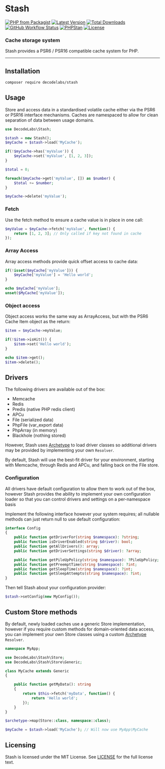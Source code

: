 # Stash

[![PHP from Packagist](https://img.shields.io/packagist/php-v/decodelabs/stash?style=flat)](https://packagist.org/packages/decodelabs/stash)
[![Latest Version](https://img.shields.io/packagist/v/decodelabs/stash.svg?style=flat)](https://packagist.org/packages/decodelabs/stash)
[![Total Downloads](https://img.shields.io/packagist/dt/decodelabs/stash.svg?style=flat)](https://packagist.org/packages/decodelabs/stash)
[![GitHub Workflow Status](https://img.shields.io/github/actions/workflow/status/decodelabs/stash/integrate.yml?branch=develop)](https://github.com/decodelabs/stash/actions/workflows/integrate.yml)
[![PHPStan](https://img.shields.io/badge/PHPStan-enabled-44CC11.svg?longCache=true&style=flat)](https://github.com/phpstan/phpstan)
[![License](https://img.shields.io/packagist/l/decodelabs/stash?style=flat)](https://packagist.org/packages/decodelabs/stash)

### Cache storage system

Stash provides a PSR6 / PSR16 compatible cache system for PHP.

---

## Installation

```bash
composer require decodelabs/stash
```

## Usage

Store and access data in a standardised volatile cache either via the PSR6 or PSR16 interface mechanisms.
Caches are namespaced to allow for clean separation of data between usage domains.

```php
use DecodeLabs\Stash;

$stash = new Stash();
$myCache = $stash->load('MyCache');

if(!$myCache->has('myValue')) {
    $myCache->set('myValue', [1, 2, 3]);
}

$total = 0;

foreach($myCache->get('myValue', []) as $number) {
    $total += $number;
}

$myCache->delete('myValue');
```

### Fetch
Use the fetch method to ensure a cache value is in place in one call:

```php
$myValue = $myCache->fetch('myValue', function() {
    return [1, 2, 3]; // Only called if key not found in cache
});
```

### Array Access
Array access methods provide quick offset access to cache data:

```php
if(!isset($myCache['myValue'])) {
    $myCache['myValue'] = 'Hello world';
}

echo $myCache['myValue'];
unset($MyCache['myValue']);
```

### Object access
Object access works the same way as ArrayAccess, but with the PSR6 Cache Item object as the return:

```php
$item = $myCache->myValue;

if(!$item->isHit()) {
    $item->set('Hello world');
}

echo $item->get();
$item->delete();
```

## Drivers

The following drivers are available out of the box:

- Memcache
- Redis
- Predis (native PHP redis client)
- APCu
- File (serialized data)
- PhpFile (var_export data)
- PhpArray (in memory)
- Blackhole (nothing stored)

However, Stash uses [Archetype](https://github.com/decodelabs/archetype) to load driver classes so additional drivers may be provided by implementing your own `Resolver`.

By default, Stash will use the best-fit driver for your environment, starting with Memcache, through Redis and APCu, and falling back on the File store.


### Configuration

All drivers have default configuration to allow them to work out of the box, however Stash provides the ability to implement your own configuration loader so that you can control drivers and settings on a per-namespace basis

Implement the following interface however your system requires; all nullable methods can just return null to use default configuration:

```php
interface Config
{
    public function getDriverFor(string $namespace): ?string;
    public function isDriverEnabled(string $driver): bool;
    public function getAllDrivers(): array;
    public function getDriverSettings(string $driver): ?array;

    public function getPileUpPolicy(string $namespace): ?PileUpPolicy;
    public function getPreemptTime(string $namespace): ?int;
    public function getSleepTime(string $namespace): ?int;
    public function getSleepAttempts(string $namespace): ?int;
}
```

Then tell Stash about your configuration provider:

```php
$stash->setConfig(new MyConfig());
```

## Custom Store methods

By default, newly loaded caches use a generic Store implementation, however if you require custom methods for domain-oriented data access, you can implement your own Store classes using a custom [Archetype](https://github.com/decodelabs/archetype) `Resolver`.

```php
namespace MyApp;

use DecodeLabs\Stash\Store;
use DecodeLabs\Stash\Store\Generic;

class MyCache extends Generic
{

    public function getMyData(): string
    {
        return $this->fetch('myData', function() {
            return 'Hello world';
        });
    }
}

$archetype->map(Store::class, namespace::class);

$myCache = $stash->load('MyCache'); // Will now use MyApp\MyCache
```


## Licensing
Stash is licensed under the MIT License. See [LICENSE](./LICENSE) for the full license text.
